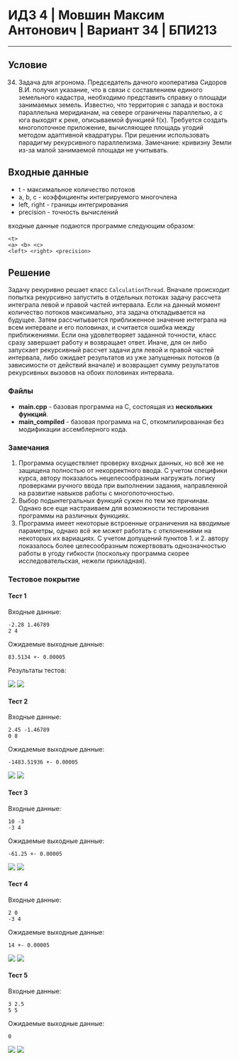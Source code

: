 # ИДЗ 4 | Мовшин Максим Антонович | Вариант 34 | БПИ213
****
## Условие
34. Задача для агронома. Председатель дачного кооператива Сидоров В.И.
получил указание, что в связи с составлением единого земельного кадастра,
необходимо представить справку о площади занимаемых земель. Известно,
что территория с запада и востока параллельна меридианам, на севере ограничены параллелью, а с юга выходят к реке, описываемой функцией f(x).
Требуется создать многопоточное приложение, вычисляющее площадь
угодий методом адаптивной квадратуры. При решении использовать парадигму рекурсивного параллелизма. Замечание: кривизну Земли из-за малой
занимаемой площади не учитывать.
## Входные данные
- t - максимальное количество потоков
- a, b, c - коэффициенты интегрируемого многочлена
- left, right - границы интегрирования
- precision - точность вычислений

входные данные подаются программе следующим образом:
```
<t>
<a> <b> <c>
<left> <right> <precision>
```
## Решение
Задачу рекуривно решает класс `CalculationThread`. Вначале происходит попытка рекурсивно запустить в отдельных потоках задачу рассчета интеграла левой и правой частей интервала. Если на данный момент количество потоков максимально, эта задача откладывается на будущее. Затем рассчитывается приближенное значение интеграла на всем интервале и его половинах, и считается ошибка между приближениями. Если она удовлетворяет заданной точности, класс сразу завершает работу и возвращает ответ. Иначе, для он либо запускает рекурсивный рассчет задачи для левой и правой частей интервала, либо ожидает результатов из уже запущенных потоков (в зависимости от действий вначале) и возвращает сумму результатов рекурсивных вызовов на обоих половинах интервала.
### Файлы
- **main.cpp** - базовая программа на С, состоящая из **нескольких функций**.
- **main_compiled** - базовая программа на C, откомпилированная без модификации ассемблерного кода.
### Замечания
1. Программа осуществляет проверку входных данных, но всё же не защищена полностью от некорректного ввода. С учетом специфики курса, автору показалось нецелесообразным нагружать логику проверками ручного ввода при выполнении задания, направленной на развитие навыков работы с многопоточностью.
2. Выбор подынтегральных функций сужен по тем же причинам. Однако все еще настраиваем для возможности тестирования программы на различных функциях.
3. Программа имеет некоторые встроенные ограничения на вводимые параметры, однако всё же может работать с отклонениями на некоторых их вариациях. С учетом допущений пунктов 1. и 2. автору показалось более целесообразным пожертвовать однозначностью работы в угоду гибкости (поскольку программа скорее исследовательская, нежели прикладная).
### Тестовое покрытие
#### Тест 1
Входные данные:
```
-2.28 1.46789
2 4
```
Ожидаемые выходные данные:
```
83.5134 +- 0.00005
```
Результаты тестов:

![](/screenshots/test_one_main.png)
![](/screenshots/test_one_assembler.png)
#### Тест 2
Входные данные:
```
2.45 -1.46789
0 8
```
Ожидаемые выходные данные:
```
-1483.51936 +- 0.00005
```
![](/screenshots/test_two_main.png)
![](/screenshots/test_two_assembler.png)
#### Тест 3
Входные данные:
```
10 -3
-3 4
```
Ожидаемые выходные данные:
```
-61.25 +- 0.00005
```
![](/screenshots/test_three_main.png)
![](/screenshots/test_three_assembler.png)
#### Тест 4
Входные данные:
```
2 0
-3 4
```
Ожидаемые выходные данные:
```
14 +- 0.00005
```
![](/screenshots/test_four_main.png)
![](/screenshots/test_four_assembler.png)
#### Тест 5
Входные данные:
```
3 2.5
5 5
```
Ожидаемые выходные данные:
```
0
```
![](/screenshots/test_five_main.png)
![](/screenshots/test_five_assembler.png)
